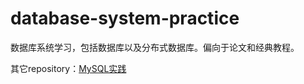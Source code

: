 # database-system-practice

数据库系统学习，包括数据库以及分布式数据库。偏向于论文和经典教程。

其它repository：[MySQL实践](https://github.com/xiaozhiliaoo/mysql-practice)

